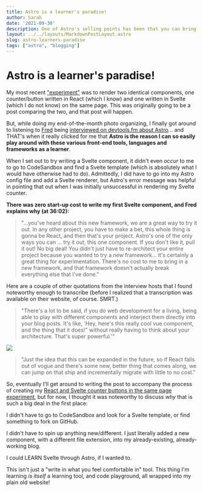 ```yaml
---
title: Astro is a learner's paradise!
author: Sarah
date: '2021-09-30'
description: One of Astro's selling points has been that you can bring your own mix-and-match components... but I didn't really get the power of that as a *learner* until just now, listening to Fred K. Schott interviewed on devtools.fm
layout: ../../layouts/MarkdownPostLayout.astro
slug: astro-learners-paradise
tags: ["astro", "blogging"]
---
```

# Astro is a learner's paradise!

My most recent ["experiment"](/experiments/) was to render two identical components, one counter/button written in React (which I know) and one written in Svelte (which I do not know) on the same page. This was originally going to be a post comparing the two, and that post will happen. 

But, while doing my end-of-the-month photo organizing, I finally got around to listening to [Fred](https://twitter.com/FredKSchott) being [interviewed on devtools.fm about Astro](https://devtools.fm/episode/14)... and THAT's when it really clicked for me that **Astro is the reason I can so easily play around with these various front-end tools, languages and frameworks as a learner**.

When I set out to try writing a Svelte component, it didn't even *occur* to me to go to CodeSandbox and find a Svelte template (which is absolutely what I would have otherwise had to do). Admittedly, I did have to go into my Astro config file and add a Svelte renderer, but Astro's error message was helpful in pointing that out when I was initially unsuccessful in rendering my Svelte counter.

**There was zero start-up cost to write my first Svelte component, and Fred explains why (at 36:02):**

>"...you've heard about this new framework, we are a great way to try it out. In any other project, you have to make a bet, this whole thing is gonna be React, and then that's your project. Astro's one of the only ways you can ... try it out, this one component. If you don't like it, pull it out! No big deal! You didn't just have to re-architect your entire project because you wanted to try a new framework... it's certainly a great thing for experimentation. There's no cost to me to bring in a new framework, and that framework doesn't actually break everything else that I've done."

Here are a couple of other quotations from the interview hosts that I found noteworthy enough to transcribe (before I realized that a transcription was available on their website, of course. SMRT.)

>"There's a lot to be said, if you do web development for a living, being able to play with different components and interject them directly into your blog posts. It's like, 'Hey, here's this really cool vue component, and the thing that it does!" without really having to think about your architecture. That's super powerful.'"

![](/images/birdhrthin.png)

>"Just the idea that this can be expanded in the future, so if React falls out of vogue and there's some new, better thing that comes along, we can jump on that ship and incrementally migrate with little to no cost."


So, eventually I'll get around to writing the post to accompany the process of creating my [React and Svelte counter buttons in the same page experiment](/experiments/react-vs-svelte-buttons/), but for now, I thought it was noteworthy to discuss *why* that is such a big deal in the first place:

I didn't have to go to CodeSandbox and look for a Svelte template, or find something to fork on GitHub.

I didn't have to spin up anything new/different. I just literally added a new component, with a different file extension, into my already-existing, already-working blog.

I could LEARN Svelte through Astro, if I wanted to.

This isn't just a "write in what you feel comfortable in" tool. This thing I'm learning *is itself* a learning tool, and code playground, all wrapped into my plain old website!